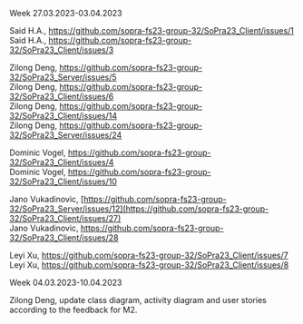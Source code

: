 Week 27.03.2023-03.04.2023

Said H.A., https://github.com/sopra-fs23-group-32/SoPra23_Client/issues/1 \
Said H.A., https://github.com/sopra-fs23-group-32/SoPra23_Client/issues/3

Zilong Deng, https://github.com/sopra-fs23-group-32/SoPra23_Server/issues/5 \
Zilong Deng, https://github.com/sopra-fs23-group-32/SoPra23_Client/issues/6 \
Zilong Deng, https://github.com/sopra-fs23-group-32/SoPra23_Client/issues/14 \
Zilong Deng, https://github.com/sopra-fs23-group-32/SoPra23_Server/issues/24

Dominic Vogel, https://github.com/sopra-fs23-group-32/SoPra23_Client/issues/4 \
Dominic Vogel, https://github.com/sopra-fs23-group-32/SoPra23_Client/issues/10

Jano Vukadinovic, [https://github.com/sopra-fs23-group-32/SoPra23_Server/issues/12](https://github.com/sopra-fs23-group-32/SoPra23_Client/issues/27) \
Jano Vukadinovic, https://github.com/sopra-fs23-group-32/SoPra23_Client/issues/28

Leyi Xu, https://github.com/sopra-fs23-group-32/SoPra23_Client/issues/7 \
Leyi Xu, https://github.com/sopra-fs23-group-32/SoPra23_Client/issues/8

Week 04.03.2023-10.04.2023

Zilong Deng, update class diagram, activity diagram and user stories according to the feedback for M2.
